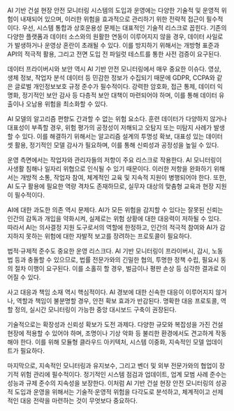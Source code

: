 AI 기반 건설 현장 안전 모니터링 시스템의 도입과 운영에는 다양한 기술적 및 운영적 위험이 내재되어 있으며, 이러한 위험을 효과적으로 관리하기 위한 전략적 접근이 필수적이다. 우선, 시스템 통합과 상호운용성 문제는 대표적인 기술적 리스크로 꼽힌다. 기존의 다양한 플랫폼과 데이터 소스와의 원활한 연동이 이루어지지 않을 경우, 데이터 사일로가 발생하거나 운영상 혼란이 초래될 수 있다. 이를 방지하기 위해서는 개방형 표준과 API의 적극적 활용, 그리고 전면 도입 전 파일럿 테스트를 통한 사전 검증이 요구된다.

데이터 프라이버시와 보안 역시 AI 기반 안전 모니터링에서 매우 중요한 이슈다. 영상, 생체 정보, 작업자 분석 데이터 등 민감한 정보가 수집되기 때문에 GDPR, CCPA와 같은 글로벌 개인정보보호 규정 준수가 필수적이다. 강력한 암호화, 접근 통제, 데이터 익명화, 정기적인 보안 감사 등 다층적 보안 대책이 마련되어야 하며, 이를 통해 데이터 유출이나 오남용 위험을 최소화할 수 있다.

AI 모델의 알고리즘 편향도 간과할 수 없는 위험 요소다. 훈련 데이터가 다양하지 않거나 대표성이 부족할 경우, 위험 평가의 공정성이 저해되고 오탐지 또는 미탐지 사례가 발생할 수 있다. 이를 해결하기 위해서는 알고리즘 설계의 투명성 확보, 대표성 있는 데이터셋 활용, 정기적인 모델 감사가 필요하며, 이를 통해 신뢰성과 공정성을 높일 수 있다.

운영 측면에서는 작업자와 관리자들의 저항이 주요 리스크로 작용한다. AI 모니터링이 사생활 침해나 일자리 위협으로 인식될 수 있기 때문이다. 이러한 저항을 완화하기 위해서는 개방적 소통, 작업자 참여, 체계적인 교육 및 지속적 지원이 병행되어야 한다. 또한, AI 도구 활용에 필요한 역량 격차도 존재하므로, 실무자 대상의 맞춤형 교육과 현장 지원이 필수적이다.

AI에 대한 과도한 의존 역시 문제다. AI가 모든 위험을 감지할 수 있다는 잘못된 신뢰는 인간의 감독과 개입을 약화시켜, 실제로는 위험 상황에 대한 대응력이 저하될 수 있다. 따라서 AI는 의사결정 지원 도구로서의 역할에 한정하고, 인간의 적극적 참여와 AI가 감지하지 못하는 위험에 대한 자발적 보고를 장려하는 프로토콜이 필요하다.

법적·규제적 준수도 중요한 운영 리스크다. AI 기반 모니터링이 프라이버시, 감시, 노동법 등과 충돌할 수 있으므로, 법률 전문가와의 긴밀한 협의, 투명한 정책 수립, 필요시 동의 절차 이행이 요구된다. 이를 소홀히 할 경우, 벌금이나 평판 손상 등 심각한 결과로 이어질 수 있다.

사고 대응과 책임 소재 역시 핵심적이다. AI 경보에 대한 신속한 대응이 이루어지지 않거나, 역할과 책임이 불분명할 경우, 안전 확보 효과가 반감된다. 명확한 대응 프로토콜, 역할 정의, 실시간 모니터링이 가능한 중앙 대시보드 구축이 권장된다.

기술적으로는 확장성과 신뢰성 확보가 도전 과제다. 다양한 규모와 복잡성을 가진 건설 현장에 적용할 수 있어야 하며, 조명이나 기상 악화 등 불리한 환경에서도 견고하게 작동해야 한다. 이를 위해 모듈형 클라우드 아키텍처, 시스템 이중화, 지속적인 모델 업데이트가 필요하다.

마지막으로, 지속적인 모니터링과 유지보수, 그리고 벤더 및 외부 전문가와의 협업이 장기적 위험 관리에 필수적이다. 정기적인 시스템 점검과 업데이트, 업계 모범 사례 준수는 성능과 규제 준수의 지속성을 보장한다. 이처럼 AI 기반 건설 현장 안전 모니터링의 성공적 도입과 운영을 위해서는 기술적·운영적 위험을 다각도로 분석하고, 체계적이고 선제적인 대응 전략을 마련하는 것이 무엇보다 중요하다.